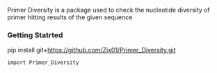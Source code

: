 Primer Diversity is a package used to check the nucleotide diversity of primer hitting results of the given sequence 

### Getting Statrted
pip install git+https://github.com/Zjx01/Primer_Diversity.git
```{python}
import Primer_Diversity
```

